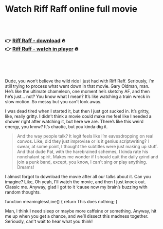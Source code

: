 <h1>Watch Riff Raff online full movie</h1>


<br><br>

<h3>👉 <a href="https://Kobbys-tubusguaci1971.github.io/vfmvjjuqmx/">Riff Raff - download</a> 🔥<br>
👉 <a href="https://Kobbys-tubusguaci1971.github.io/vfmvjjuqmx/">Riff Raff - watch in player</a> 🔥
</h3>



<br><br><br>


Dude, you won’t believe the wild ride I just had with Riff Raff. Seriously, I’m still trying to process what went down in that movie. Gary Oldman, man. He’s like the ultimate chameleon, one moment he’s sketchy AF, and then he’s just... not? You know what I mean? It’s like watching a train wreck in slow motion. So messy but you can't look away.

I was dead tired when I started it, but then I just got sucked in. It’s gritty, like, really gritty. I didn’t think a movie could make me feel like I needed a shower right after watching it, but here we are. There’s like this weird energy, you know? It’s chaotic, but you kinda dig it.

> And the way people talk? It legit feels like I’m eavesdropping on real convos. Like, did they just improvise or is it genius scriptwriting? I swear, at some point, I thought the subtitles were just making up stuff. And that dude Pat, with the harebrained schemes, I kinda rate his nonchalant spirit. Makes me wonder if I should quit the daily grind and join a punk band, except, you know, I can't sing or play anything. Dreams!

I almost forgot to download the movie after all our talks about it. Can you imagine? Like, Oh yeah, I'll watch the movie, and then I just knock out. Classic me. Anyway, glad I got to it ‘cause now my brain’s buzzing with random thoughts.

function meaninglessLine() { return This does nothing; }

Man, I think I need sleep or maybe more caffeine or something. Anyway, hit me up when you get a chance, and we’ll dissect this madness together. Seriously, can't wait to hear what you think!
